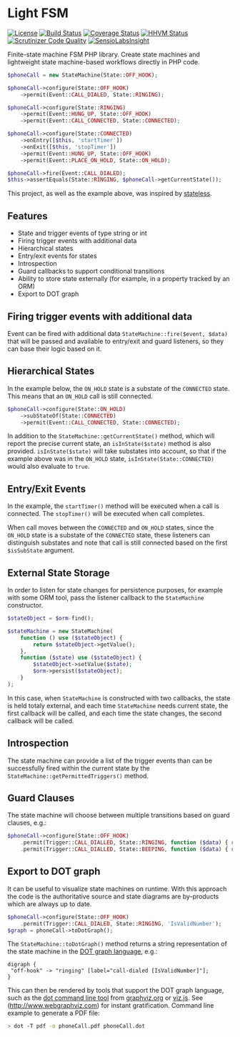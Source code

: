 # Light FSM

[![License](https://img.shields.io/packagist/l/tmilos/light-fsm.svg)](https://packagist.org/packages/tmilos/light-fsm)
[![Build Status](https://travis-ci.org/tmilos/light-fsm.svg?branch=master)](https://travis-ci.org/tmilos/light-fsm)
[![Coverage Status](https://coveralls.io/repos/github/tmilos/light-fsm/badge.svg?branch=master)](https://coveralls.io/github/tmilos/light-fsm?branch=master)
[![HHVM Status](http://hhvm.h4cc.de/badge/tmilos/light-fsm.svg?style=flat)](http://hhvm.h4cc.de/package/tmilos/light-fsm)
[![Scrutinizer Code Quality](https://scrutinizer-ci.com/g/tmilos/light-fsm/badges/quality-score.png?b=master)](https://scrutinizer-ci.com/g/tmilos/light-fsm/?branch=master)
[![SensioLabsInsight](https://insight.sensiolabs.com/projects/4b6faf79-0b6c-49c1-afc5-c00609835ca0/small.png)](https://insight.sensiolabs.com/projects/4b6faf79-0b6c-49c1-afc5-c00609835ca0)

Finite-state machine FSM PHP library. Create state machines and lightweight state machine-based workflows directly in PHP code.

```php
$phoneCall = new StateMachine(State::OFF_HOOK);

$phoneCall->configure(State::OFF_HOOK)
    ->permit(Event::CALL_DIALED, State::RINGING);

$phoneCall->configure(State::RINGING)
    ->permit(Event::HUNG_UP, State::OFF_HOOK)
    ->permit(Event::CALL_CONNECTED, State::CONNECTED);

$phoneCall->configure(State::CONNECTED)
    ->onEntry([$this, 'startTimer'])
    ->onExit([$this, 'stopTimer'])
    ->permit(Event::HUNG_UP, State::OFF_HOOK)
    ->permit(Event::PLACE_ON_HOLD, State::ON_HOLD);

$phoneCall->fire(Event::CALL_DIALED);
$this->assertEquals(State::RINGING, $phoneCall->getCurrentState());
```

This project, as well as the example above, was inspired by [stateless](https://github.com/dotnet-state-machine/stateless).


## Features

 * State and trigger events of type string or int
 * Firing trigger events with additional data
 * Hierarchical states
 * Entry/exit events for states
 * Introspection
 * Guard callbacks to support conditional transitions
 * Ability to store state externally (for example, in a property tracked by an ORM)
 * Export to DOT graph


## Firing trigger events with additional data

Event can be fired with additional data ``StateMachine::fire($event, $data)`` that will be passed and available to entry/exit and guard
listeners, so they can base their logic based on it.


## Hierarchical States

In the example below, the ``ON_HOLD`` state is a substate of the ``CONNECTED`` state. This means that an ``ON_HOLD`` call is still connected.

```php
$phoneCall->configure(State::ON_HOLD)
    ->subStateOf(State::CONNECTED)
    ->permit(Event::CALL_CONNECTED, State::CONNECTED);
```

In addition to the ``StateMachine::getCurrentState()`` method, which will report the precise current state, an ``isInState($state)``
method is also provided. ``isInState($state)`` will take substates into account, so that if the example above was in the
``ON_HOLD`` state, ``isInState(State::CONNECTED)`` would also evaluate to ``true``.


## Entry/Exit Events

In the example, the ``startTimer()`` method will be executed when a call is connected. The ``stopTimer()`` will be executed when
call completes.

When call moves between the ``CONNECTED`` and ``ON_HOLD`` states, since the ``ON_HOLD`` state is a substate of the ``CONNECTED`` state,
these listeners can distinguish substates and note that call is still connected based on the first ``$isSubState`` argument.


## External State Storage

In order to listen for state changes for persistence purposes, for example with some ORM tool, pass the listener callback
to the ``StateMachine`` constructor.

```php
$stateObject = $orm-find();

$stateMachine = new StateMachine(
    function () use ($stateObject) {
        return $stateObject->getValue();
    },
    function ($state) use ($stateObject) {
        $stateObject->setValue($state);
        $orm->persist($stateObject);
    }
);
```

In this case, when ``StateMachine`` is constructed with two callbacks, the state is held totaly external, and each time 
``StateMachine`` needs current state, the first callback will be called, and each time the state changes, the second callback
will be called.


## Introspection

The state machine can provide a list of the trigger events than can be successfully fired within the current state by
the ``StateMachine::getPermittedTriggers()`` method.


## Guard Clauses

The state machine will choose between multiple transitions based on guard clauses, e.g.:

```php
$phoneCall->configure(State::OFF_HOOK)
    .permit(Trigger::CALL_DIALLED, State::RINGING, function ($data) { return IsValidNumber($data); })
    .permit(Trigger::CALL_DIALLED, State::BEEPING, function ($data) { return !IsValidNumber($data); });
```

## Export to DOT graph

It can be useful to visualize state machines on runtime. With this approach the code is the authoritative source and state diagrams
are by-products which are always up to date.

```php
$phoneCall->configure(State::OFF_HOOK)
    .permit(Trigger::CALL_DIALED, State::RINGING, 'IsValidNumber');
$graph = phoneCall->toDotGraph();
```

The ``StateMachine::toDotGraph()`` method returns a string representation of the state machine in the
[DOT graph language](https://en.wikipedia.org/wiki/DOT_(graph_description_language)), e.g.:

```
digraph {
 "off-hook" -> "ringing" [label="call-dialed [IsValidNumber]"];
}
```

This can then be rendered by tools that support the DOT graph language, such as the
[dot command line tool](http://www.graphviz.org/doc/info/command.html) from [graphviz.org](http://www.graphviz.org/) or
[viz.js](https://github.com/mdaines/viz.js). See (http://www.webgraphviz.com) for instant gratification. Command line example
to generate a PDF file:

```bash
> dot -T pdf -o phoneCall.pdf phoneCall.dot
```

